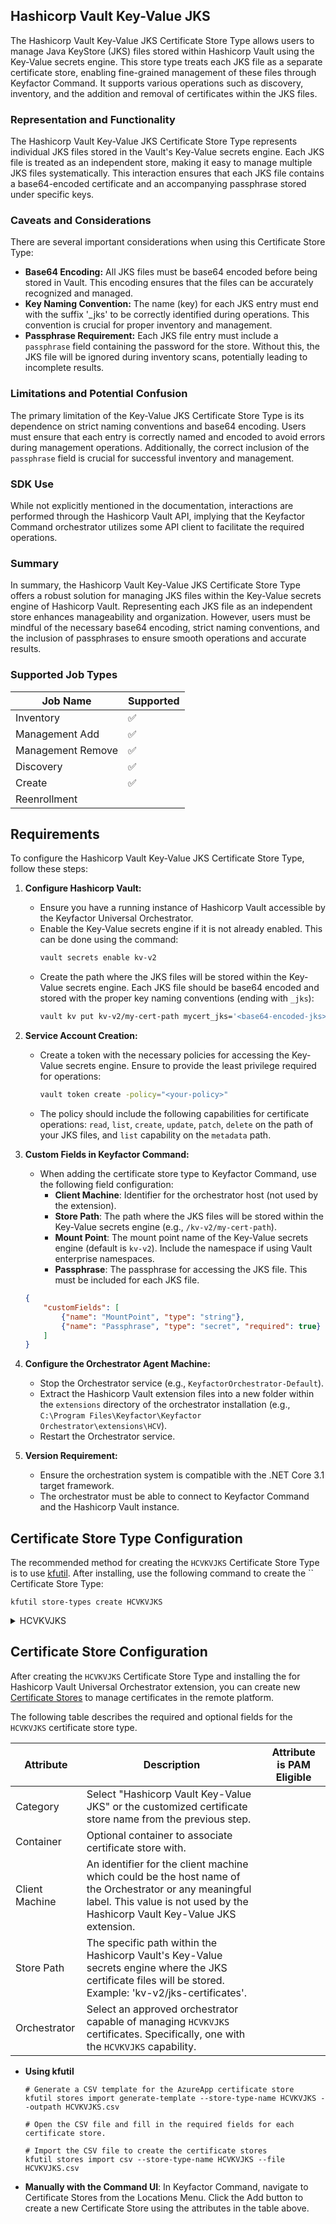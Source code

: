 ## Hashicorp Vault Key-Value JKS

The Hashicorp Vault Key-Value JKS Certificate Store Type allows users to manage Java KeyStore (JKS) files stored within Hashicorp Vault using the Key-Value secrets engine. This store type treats each JKS file as a separate certificate store, enabling fine-grained management of these files through Keyfactor Command. It supports various operations such as discovery, inventory, and the addition and removal of certificates within the JKS files.

### Representation and Functionality

The Hashicorp Vault Key-Value JKS Certificate Store Type represents individual JKS files stored in the Vault's Key-Value secrets engine. Each JKS file is treated as an independent store, making it easy to manage multiple JKS files systematically. This interaction ensures that each JKS file contains a base64-encoded certificate and an accompanying passphrase stored under specific keys.

### Caveats and Considerations

There are several important considerations when using this Certificate Store Type:

- **Base64 Encoding:** All JKS files must be base64 encoded before being stored in Vault. This encoding ensures that the files can be accurately recognized and managed.
- **Key Naming Convention:** The name (key) for each JKS entry must end with the suffix '_jks' to be correctly identified during operations. This convention is crucial for proper inventory and management.
- **Passphrase Requirement:** Each JKS file entry must include a `passphrase` field containing the password for the store. Without this, the JKS file will be ignored during inventory scans, potentially leading to incomplete results.

### Limitations and Potential Confusion

The primary limitation of the Key-Value JKS Certificate Store Type is its dependence on strict naming conventions and base64 encoding. Users must ensure that each entry is correctly named and encoded to avoid errors during management operations. Additionally, the correct inclusion of the `passphrase` field is crucial for successful inventory and management.

### SDK Use

While not explicitly mentioned in the documentation, interactions are performed through the Hashicorp Vault API, implying that the Keyfactor Command orchestrator utilizes some API client to facilitate the required operations.

### Summary

In summary, the Hashicorp Vault Key-Value JKS Certificate Store Type offers a robust solution for managing JKS files within the Key-Value secrets engine of Hashicorp Vault. Representing each JKS file as an independent store enhances manageability and organization. However, users must be mindful of the necessary base64 encoding, strict naming conventions, and the inclusion of passphrases to ensure smooth operations and accurate results.



### Supported Job Types

| Job Name | Supported |
| -------- | --------- |
| Inventory | ✅ |
| Management Add | ✅ |
| Management Remove | ✅ |
| Discovery | ✅ |
| Create | ✅ |
| Reenrollment |  |

## Requirements

To configure the Hashicorp Vault Key-Value JKS Certificate Store Type, follow these steps:

1. **Configure Hashicorp Vault:**
    - Ensure you have a running instance of Hashicorp Vault accessible by the Keyfactor Universal Orchestrator.
    - Enable the Key-Value secrets engine if it is not already enabled. This can be done using the command:
      ```bash
      vault secrets enable kv-v2
      ```
    - Create the path where the JKS files will be stored within the Key-Value secrets engine. Each JKS file should be base64 encoded and stored with the proper key naming conventions (ending with `_jks`):
      ```bash
      vault kv put kv-v2/my-cert-path mycert_jks='<base64-encoded-jks>' passphrase='<store-passphrase>'
      ```

2. **Service Account Creation:**
    - Create a token with the necessary policies for accessing the Key-Value secrets engine. Ensure to provide the least privilege required for operations:
      ```bash
      vault token create -policy="<your-policy>"
      ```
    - The policy should include the following capabilities for certificate operations: `read`, `list`, `create`, `update`, `patch`, `delete` on the path of your JKS files, and `list` capability on the `metadata` path.

3. **Custom Fields in Keyfactor Command:**
    - When adding the certificate store type to Keyfactor Command, use the following field configuration:
      - **Client Machine**: Identifier for the orchestrator host (not used by the extension).
      - **Store Path**: The path where the JKS files will be stored within the Key-Value secrets engine (e.g., `/kv-v2/my-cert-path`).
      - **Mount Point**: The mount point name of the Key-Value secrets engine (default is `kv-v2`). Include the namespace if using Vault enterprise namespaces.
      - **Passphrase**: The passphrase for accessing the JKS file. This must be included for each JKS file.

    ```json
    {
        "customFields": [
            {"name": "MountPoint", "type": "string"},
            {"name": "Passphrase", "type": "secret", "required": true}
        ]
    }
    ```

4. **Configure the Orchestrator Agent Machine:**
    - Stop the Orchestrator service (e.g., `KeyfactorOrchestrator-Default`).
    - Extract the Hashicorp Vault extension files into a new folder within the `extensions` directory of the orchestrator installation (e.g., `C:\Program Files\Keyfactor\Keyfactor Orchestrator\extensions\HCV`).
    - Restart the Orchestrator service.

5. **Version Requirement:**
    - Ensure the orchestration system is compatible with the .NET Core 3.1 target framework.
    - The orchestrator must be able to connect to Keyfactor Command and the Hashicorp Vault instance.



## Certificate Store Type Configuration

The recommended method for creating the `HCVKVJKS` Certificate Store Type is to use [kfutil](https://github.com/Keyfactor/kfutil). After installing, use the following command to create the `` Certificate Store Type:

```shell
kfutil store-types create HCVKVJKS
```

<details><summary>HCVKVJKS</summary>

Create a store type called `HCVKVJKS` with the attributes in the tables below:

### Basic Tab
| Attribute | Value | Description |
| --------- | ----- | ----- |
| Name | Hashicorp Vault Key-Value JKS | Display name for the store type (may be customized) |
| Short Name | HCVKVJKS | Short display name for the store type |
| Capability | HCVKVJKS | Store type name orchestrator will register with. Check the box to allow entry of value |
| Supported Job Types (check the box for each) | Add, Discovery, Remove | Job types the extension supports |
| Supports Add | ✅ | Check the box. Indicates that the Store Type supports Management Add |
| Supports Remove | ✅ | Check the box. Indicates that the Store Type supports Management Remove |
| Supports Discovery | ✅ | Check the box. Indicates that the Store Type supports Discovery |
| Supports Reenrollment |  |  Indicates that the Store Type supports Reenrollment |
| Supports Create | ✅ | Check the box. Indicates that the Store Type supports store creation |
| Needs Server | ✅ | Determines if a target server name is required when creating store |
| Blueprint Allowed |  | Determines if store type may be included in an Orchestrator blueprint |
| Uses PowerShell |  | Determines if underlying implementation is PowerShell |
| Requires Store Password |  | Determines if a store password is required when configuring an individual store. |
| Supports Entry Password |  | Determines if an individual entry within a store can have a password. |

The Basic tab should look like this:

![HCVKVJKS Basic Tab](../docsource/images/HCVKVJKS-basic-store-type-dialog.png)

### Advanced Tab
| Attribute | Value | Description |
| --------- | ----- | ----- |
| Supports Custom Alias | Optional | Determines if an individual entry within a store can have a custom Alias. |
| Private Key Handling | Optional | This determines if Keyfactor can send the private key associated with a certificate to the store. Required because IIS certificates without private keys would be invalid. |
| PFX Password Style | Default | 'Default' - PFX password is randomly generated, 'Custom' - PFX password may be specified when the enrollment job is created (Requires the Allow Custom Password application setting to be enabled.) |

The Advanced tab should look like this:

![HCVKVJKS Advanced Tab](../docsource/images/HCVKVJKS-advanced-store-type-dialog.png)

### Custom Fields Tab
Custom fields operate at the certificate store level and are used to control how the orchestrator connects to the remote target server containing the certificate store to be managed. The following custom fields should be added to the store type:

| Name | Display Name | Type | Default Value/Options | Required | Description |
| ---- | ------------ | ---- | --------------------- | -------- | ----------- |


The Custom Fields tab should look like this:

![HCVKVJKS Custom Fields Tab](../docsource/images/HCVKVJKS-custom-fields-store-type-dialog.png)



</details>

## Certificate Store Configuration

After creating the `HCVKVJKS` Certificate Store Type and installing the for Hashicorp Vault Universal Orchestrator extension, you can create new [Certificate Stores](https://software.keyfactor.com/Core-OnPrem/Current/Content/ReferenceGuide/Certificate%20Stores.htm?Highlight=certificate%20store) to manage certificates in the remote platform.

The following table describes the required and optional fields for the `HCVKVJKS` certificate store type.

| Attribute | Description | Attribute is PAM Eligible |
| --------- | ----------- | ------------------------- |
| Category | Select "Hashicorp Vault Key-Value JKS" or the customized certificate store name from the previous step. | |
| Container | Optional container to associate certificate store with. | |
| Client Machine | An identifier for the client machine which could be the host name of the Orchestrator or any meaningful label. This value is not used by the Hashicorp Vault Key-Value JKS extension. | |
| Store Path | The specific path within the Hashicorp Vault's Key-Value secrets engine where the JKS certificate files will be stored. Example: 'kv-v2/jks-certificates'. | |
| Orchestrator | Select an approved orchestrator capable of managing `HCVKVJKS` certificates. Specifically, one with the `HCVKVJKS` capability. | |

* **Using kfutil**

    ```shell
    # Generate a CSV template for the AzureApp certificate store
    kfutil stores import generate-template --store-type-name HCVKVJKS --outpath HCVKVJKS.csv

    # Open the CSV file and fill in the required fields for each certificate store.

    # Import the CSV file to create the certificate stores
    kfutil stores import csv --store-type-name HCVKVJKS --file HCVKVJKS.csv
    ```

* **Manually with the Command UI**: In Keyfactor Command, navigate to Certificate Stores from the Locations Menu. Click the Add button to create a new Certificate Store using the attributes in the table above.